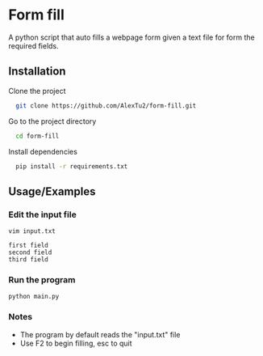 
# Form fill
A python script that auto fills a webpage form given a text file for form the required fields.







## Installation 

Clone the project

```bash
  git clone https://github.com/AlexTu2/form-fill.git
```

Go to the project directory

```bash
  cd form-fill
```

Install dependencies

```bash
  pip install -r requirements.txt
```

    
## Usage/Examples

### Edit the input file
```
vim input.txt
```
```
first field
second field
third field
```

### Run the program
```
python main.py
```

### Notes
* The program by default reads the "input.txt" file
* Use F2 to begin filling, esc to quit



  
